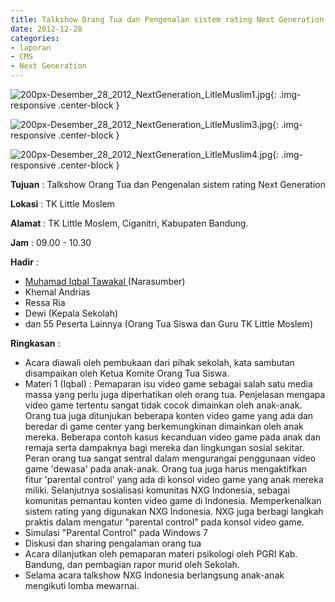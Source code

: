 ```yaml
---
title: Talkshow Orang Tua dan Pengenalan sistem rating Next Generation
date: 2012-12-28
categories:
- laporan
- CMS
- Next Generation
---
```


![200px-Desember_28_2012_NextGeneration_LitleMuslim1.jpg](/uploads/200px-Desember_28_2012_NextGeneration_LitleMuslim1.jpg){: .img-responsive .center-block }

![200px-Desember_28_2012_NextGeneration_LitleMuslim3.jpg](/uploads/200px-Desember_28_2012_NextGeneration_LitleMuslim3.jpg){: .img-responsive .center-block }

![200px-Desember_28_2012_NextGeneration_LitleMuslim4.jpg](/uploads/200px-Desember_28_2012_NextGeneration_LitleMuslim4.jpg){: .img-responsive .center-block }


**Tujuan** : Talkshow Orang Tua dan Pengenalan sistem rating Next Generation

**Lokasi** : TK Little Moslem  

**Alamat** : TK Little Moslem, Ciganitri, Kabupaten Bandung. 

**Jam** : 09.00 - 10.30 

**Hadir** :
* [Muhamad Iqbal Tawakal ](http://wiki.ciptamedia.org/wiki/Muhamad_Iqbal_Tawakal) (Narasumber)
* Khemal Andrias
* Ressa Ria
* Dewi (Kepala Sekolah)
* dan 55 Peserta Lainnya (Orang Tua Siswa dan Guru TK Little Moslem)

**Ringkasan** :
* Acara diawali oleh pembukaan dari pihak sekolah, kata sambutan disampaikan oleh Ketua Komite Orang Tua Siswa.
* Materi 1 (Iqbal) : Pemaparan isu video game sebagai salah satu media massa yang perlu juga diperhatikan oleh orang tua. Penjelasan mengapa video game tertentu sangat tidak cocok dimainkan oleh anak-anak. Orang tua juga ditunjukan beberapa konten video game yang ada dan beredar di game center yang berkemungkinan dimainkan oleh anak mereka. Beberapa contoh kasus kecanduan video game pada anak dan remaja serta dampaknya bagi mereka dan lingkungan sosial sekitar. Peran orang tua sangat sentral dalam mengurangai penggunaan video game 'dewasa' pada anak-anak. Orang tua juga harus mengaktifkan fitur 'parental control' yang ada di konsol video game yang anak mereka miliki. Selanjutnya sosialisasi komunitas NXG Indonesia, sebagai komunitas pemantau konten video game di Indonesia. Memperkenalkan sistem rating yang digunakan NXG Indonesia. NXG juga berbagi langkah praktis dalam mengatur "parental control" pada konsol video game.
* Simulasi "Parental Control" pada Windows 7
* Diskusi dan sharing pengalaman orang tua
* Acara dilanjutkan oleh pemaparan materi psikologi oleh PGRI Kab. Bandung, dan pembagian rapor murid oleh Sekolah.
* Selama acara talkshow NXG Indonesia berlangsung anak-anak mengikuti lomba mewarnai.

